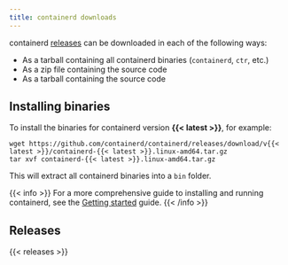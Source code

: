 ```yaml
---
title: containerd downloads
---
```


containerd [releases](#releases) can be downloaded in each of the following ways:

* As a tarball containing all containerd binaries (`containerd`, `ctr`, etc.)
* As a zip file containing the source code
* As a tarball containing the source code

## Installing binaries

To install the binaries for containerd version **{{< latest >}}**, for example:

```shell
wget https://github.com/containerd/containerd/releases/download/v{{< latest >}}/containerd-{{< latest >}}.linux-amd64.tar.gz
tar xvf containerd-{{< latest >}}.linux-amd64.tar.gz
```

This will extract all containerd binaries into a `bin` folder.

{{< info >}}
For a more comprehensive guide to installing and running containerd, see the [Getting started](../docs/getting-started) guide.
{{< /info >}}

## Releases

{{< releases >}}
